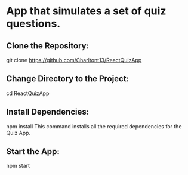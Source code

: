 # App that simulates a set of quiz questions.

## Clone the Repository:
git clone https://github.com/Charltont13/ReactQuizApp

## Change Directory to the Project:
cd ReactQuizApp
## Install Dependencies:
npm install
This command installs all the required dependencies for the Quiz App.
## Start the App:
npm start
